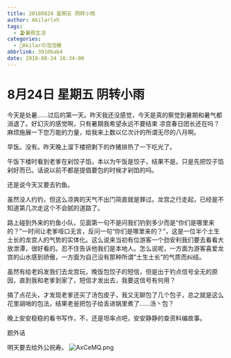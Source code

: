 ```yaml
---
title: 20180824 星期五 阴转小雨
author: Akilarlxh
tags:
  - 🏖️暑假生活
categories:
  - 🍬Akilarの泡泡糖
abbrlink: 3910bab4
date: 2018-08-24 16:34:00
---
```

# 8月24日 星期五 阴转小雨

今天是处暑……过后的第一天。昨天我还没感觉，今天是真的察觉到暑期和暑气都消退了。好幻灭的感觉啊，只有暑期我希望永远不要结束 凉宫春日团长还在吗？麻烦施展一下您万能的力量，给我来上数以亿次计的所谓无尽的八月啊。

早饭。没有。昨天晚上溜下楼把剩下的炸猪排热了一下吃光了。

午饭下楼时看到老爹在剁饺子馅，本以为午饭是饺子，结果不是。只是先把饺子馅剁好而已。话说以前不都是提倡要包的时候才剁馅的吗。

还是说今天又要去钓鱼。

虽然没人约钓，但这么凉爽的天气不出门简直就是罪过。龙宫之行走起，已经是不知道第几次走这个不会腻的道路了。

路上碰到外来的钓鱼小队，见面第一句不是问我们钓到多少而是“你们是哪里来的？”一时间让老爹哑口无言，反问一句“你们是哪里来的？”，这是一位半个土生土长的龙宫人的气势的实体化。这么说来当初有位游客一个劲安利我们要去看看大放泄潭，很好看的。忍不住告诉他我们是本地人。怎么说呢，一方面为游客喜爱龙宫的山水感到骄傲，一方面为自己没有那种所谓“土生土长”的气质而纠结。

虽然有给老妈发我们去龙宫玩，晚饭包饺子的短信，但是出于钓点信号全无的原因，直到我和老爹到家了，短信才发出去，我要这信号有何用？

搞了点花头，才发现老爹还买了汤包皮子，我又无聊包了几个包子，总之就是这么花里胡哨的包法，结果老爸把包子给丢进锅里煮了……汤丶包？

晚上安安稳稳的看书写作，不，还是坦率点吧，安安静静的查资料编故事。

题外话

明天要去给外公祝寿。
![AxCeMQ.png](https://s2.ax1x.com/2019/04/16/AxCeMQ.png)
